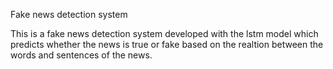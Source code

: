 Fake news detection system 

This is a fake news detection system developed with the lstm model which predicts whether the news is true or fake based on the realtion between the words and sentences of the news.

